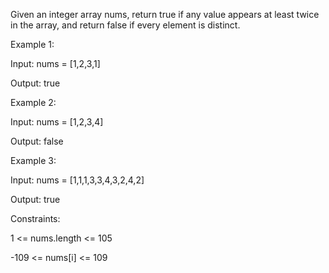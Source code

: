 Given an integer array nums, return true if any value appears at least twice in the array, and return false if every element is distinct.

 

Example 1:

Input: nums = [1,2,3,1]

Output: true

Example 2:


Input: nums = [1,2,3,4]

Output: false

Example 3:



Input: nums = [1,1,1,3,3,4,3,2,4,2]

Output: true
 

Constraints:


1 <= nums.length <= 105

-109 <= nums[i] <= 109
